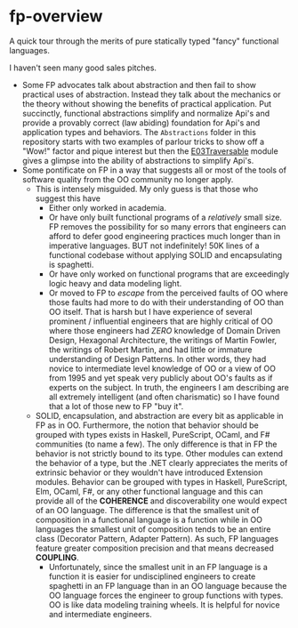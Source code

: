 # fp-overview

A quick tour through the merits of pure statically typed "fancy" functional languages.

I haven't seen many good sales pitches.

- Some FP advocates talk about abstraction and then fail to show practical uses of abstraction. Instead they talk about the mechanics or the theory without showing the
benefits of practical application. Put succinctly, functional abstractions simplify and normalize Api's and provide a provably correct (law abiding) foundation
for Api's and application types and behaviors. The `Abstractions` folder in this repository starts with two examples of parlour tricks to show off a "Wow!" factor
and pique interest but then the [E03Traversable](./src/Abstraction/E03Traversable.purs) module gives a glimpse into the ability of abstractions to simplify Api's.
- Some pontificate on FP in a way that suggests all or most of the tools of software quality from the OO community no longer apply.
  - This is intensely misguided. My only guess is that those who suggest this have
    - Either only worked in academia.
    - Or have only built functional programs of a _relatively_ small size. FP removes the possibility for so many errors that engineers can afford to defer good engineering practices much longer than in imperative languages. BUT not indefinitely! 50K lines of a functional codebase without applying SOLID and encapsulating is spaghetti.
    - Or have only worked on functional programs that are exceedingly logic heavy and data modeling light.
    - Or moved to FP to _escape_ from the perceived faults of OO where those faults had more to do with their understanding of OO than OO itself. That is harsh but I have experience of
    several prominent / influential engineers that are highly critical of OO where those engineers had _ZERO_ knowledge of Domain Driven Design, Hexagonal Architecture,
    the writings of Martin Fowler, the writings of Robert Martin, and had little or immature understanding of Design Patterns. In other words, they had novice to intermediate level
    knowledge of OO or a view of OO from 1995 and yet speak very publicly about OO's faults as if experts on the subject. In truth, the engineers I am describing are all
    extremely intelligent (and often charismatic) so I have found that a lot of those new to FP "buy it".
  - SOLID, encapsulation, and abstraction are every bit as applicable in FP as in OO. Furthermore, the notion that behavior
  should be grouped with types exists in Haskell, PureScript, OCaml, and F# communities (to name a few). The only difference is that in FP the behavior is
  not strictly bound to its type. Other modules can extend the behavior of a type, but the .NET clearly appreciates the merits of extrinsic behavior or they
  wouldn't have introduced Extension modules. Behavior can be grouped with types in Haskell, PureScript, Elm, OCaml, F#, or any other functional language and this can provide
  all of the **COHERENCE** and discoverability one would expect of an OO language. The difference is that the smallest unit of composition in a functional language
  is a function while in OO languages the smallest unit of composition tends to be an entire class (Decorator Pattern, Adapter Pattern). As such, FP languages
  feature greater composition precision and that means decreased **COUPLING**.
    - Unfortunately, since the smallest unit in an FP language is a function it is easier for undisciplined engineers to create spaghetti in an FP language than in an OO language
    because the OO language forces the engineer to group functions with types. OO is like data modeling training wheels. It is helpful for novice and intermediate
    engineers.
